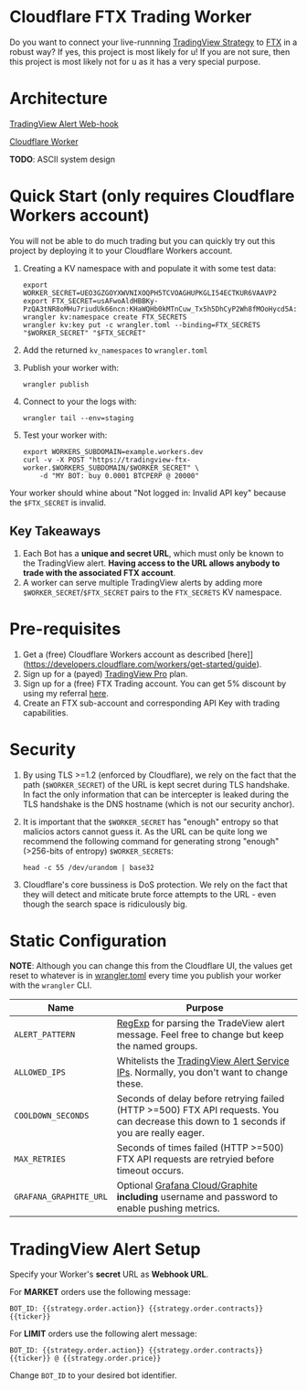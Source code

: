 # Cloudflare FTX Trading Worker

Do you want to connect your live-runnning [TradingView Strategy](https://www.tradingview.com/pine-script-docs/en/v4/essential/Strategies.html) to [FTX](https://ftx.com/) in a robust way? If yes, this project is most likely for u! If you are not sure, then this project is most likely not for u as it has a very special purpose. 

# Architecture

[TradingView Alert Web-hook](https://www.tradingview.com/support/solutions/43000481368-strategy-alerts/)

[Cloudflare Worker](https://workers.cloudflare.com/)

**TODO**: ASCII system design

# Quick Start (only requires Cloudflare Workers account)

You will not be able to do much trading but you can quickly try out this project by deploying it to your Cloudflare Workers account.

1. Creating a KV namespace with and populate it with some test data:
    ```shell
    export WORKER_SECRET=UEO3GZGOYXWVNIXOQPH5TCVOAGHUPKGLI54ECTKUR6VAAVP2
    export FTX_SECRET=usAFwoAldHBBKy-PzQA3tNR8oMHu7riudUk66ncn:KHaWQHb0kMTnCuw_Tx5h5DhCyP2Wh8fMOoHycd5A:TEST_SUBACCOUNT
    wrangler kv:namespace create FTX_SECRETS
    wrangler kv:key put -c wrangler.toml --binding=FTX_SECRETS "$WORKER_SECRET" "$FTX_SECRET"
    ```
1. Add the returned `kv_namespaces` to `wrangler.toml`
1. Publish your worker with:
    ```shell
    wrangler publish
    ```
1. Connect to your the logs with:
    ```shell
    wrangler tail --env=staging
    ```
1. Test your worker with:

    ```shell
    export WORKERS_SUBDOMAIN=example.workers.dev
    curl -v -X POST "https://tradingview-ftx-worker.$WORKERS_SUBDOMAIN/$WORKER_SECRET" \
        -d "MY BOT: buy 0.0001 BTCPERP @ 20000"
    ```

Your worker should whine about "Not logged in: Invalid API key" because the `$FTX_SECRET` is invalid.

## Key Takeaways

1. Each Bot has a **unique and secret URL**, which must only be known to the TradingView alert. **Having access to the URL allows anybody to trade with the associated FTX account**.
2. A worker can serve multiple TradingView alerts by  adding more `$WORKER_SECRET`/`$FTX_SECRET` pairs to the `FTX_SECRETS` KV namespace.

# Pre-requisites

1. Get a (free) Cloudflare Workers account as described [here]](https://developers.cloudflare.com/workers/get-started/guide).
1. Sign up for a (payed) [TradingView Pro](https://www.tradingview.com/gopro/#plans) plan.
1. Sign up for a (free) FTX Trading account. You can get 5% discount by using my referral [here](https://ftx.com/profile#a=tradingviewftxworker).
1. Create an FTX sub-account and corresponding API Key with trading capabilities.

# Security

1. By using TLS >=1.2 (enforced by Cloudflare), we rely on the fact that the path (`$WORKER_SECRET`) of the URL is kept secret during TLS handshake. In fact the only information that can be intercepter is leaked during the TLS handshake is the DNS hostname (which is not our security anchor).

1. It is important that the `$WORKER_SECRET` has "enough" entropy so that malicios actors cannot guess it. As the URL can be quite long we recommend the following command for generating strong "enough" (>256-bits of entropy) `$WORKER_SECRET`s:
   ```shell
   head -c 55 /dev/urandom | base32
   ```
1. Cloudflare's core bussiness is DoS protection. We rely on the fact that they will detect and miticate brute force attempts to the URL - even though the search space is ridiculously big.

# Static Configuration

**NOTE**: Although you can change this from the Cloudflare UI, the values get reset to whatever is in [wrangler.toml](./wrangler.toml) every time you publish your worker with the `wrangler` CLI.

| Name | Purpose |
| --- | --- |
| `ALERT_PATTERN` | [RegExp](https://developer.mozilla.org/en-US/docs/Web/JavaScript/Guide/Regular_Expressions) for parsing the TradeView alert message. Feel free to change but keep the named groups. |
| `ALLOWED_IPS` | Whitelists the [TradingView Alert Service IPs](https://www.tradingview.com/support/solutions/43000529348-about-webhooks/). Normally, you don't want to change these. |
| `COOLDOWN_SECONDS` | Seconds of delay before retrying failed  (HTTP >=500) FTX API requests. You can decrease this down to 1 seconds if you are really eager. |
| `MAX_RETRIES` | Seconds of times failed (HTTP >=500) FTX API requests are retryied before timeout occurs. |
| `GRAFANA_GRAPHITE_URL` | Optional [Grafana Cloud/Graphite](https://github.com/grafana/cloud-graphite-scripts/blob/master/send/main.go) **including** username and password to enable pushing metrics. |

# TradingView Alert Setup

Specify your Worker's **secret** URL as **Webhook URL**. 

For **MARKET** orders use the following message:
```
BOT_ID: {{strategy.order.action}} {{strategy.order.contracts}} {{ticker}}
```

For **LIMIT** orders use the following alert message:
```
BOT_ID: {{strategy.order.action}} {{strategy.order.contracts}} {{ticker}} @ {{strategy.order.price}}
```

Change `BOT_ID` to your desired bot identifier.
